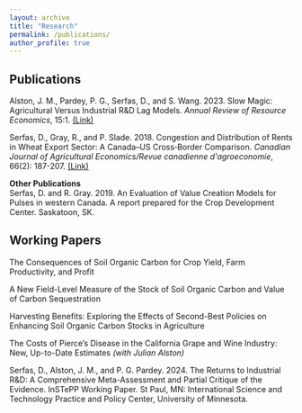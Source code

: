 ```yaml
---
layout: archive
title: "Research"
permalink: /publications/
author_profile: true
---
```


Publications
------

Alston, J. M., Pardey, P. G., Serfas, D., and S. Wang. 2023. Slow Magic: Agricultural Versus Industrial R&D Lag Models. *Annual Review of Resource Economics*, 15:1. [(Link)](https://www.annualreviews.org/doi/pdf/10.1146/annurev-resource-111820-034312)

Serfas, D., Gray, R., and P. Slade. 2018. Congestion and Distribution of Rents in Wheat Export Sector: A Canada–US Cross‐Border Comparison. *Canadian Journal of Agricultural Economics/Revue canadienne d'agroeconomie*, 66(2): 187-207. [(Link)](https://onlinelibrary.wiley.com/doi/pdf/10.1111/cjag.12171)

**Other Publications** <br />
Serfas, D. and R. Gray. 2019. An Evaluation of Value Creation Models for Pulses in western Canada. A report prepared for the Crop Development Center. Saskatoon, SK.

Working Papers
------

The Consequences of Soil Organic Carbon for Crop Yield, Farm Productivity, and Profit

A New Field-Level Measure of the Stock of Soil Organic Carbon and Value of Carbon Sequestration

Harvesting Benefits: Exploring the Effects of Second-Best Policies on Enhancing Soil Organic Carbon Stocks in Agriculture

The Costs of Pierce’s Disease in the California Grape and Wine Industry: New, Up-to-Date Estimates *(with Julian Alston)*

Serfas, D., Alston, J. M., and P. G. Pardey. 2024. The Returns to Industrial R&D: A Comprehensive Meta-Assessment and Partial Critique of the Evidence. InSTePP Working Paper. St Paul, MN: International Science and Technology Practice and Policy Center, University of Minnesota.

